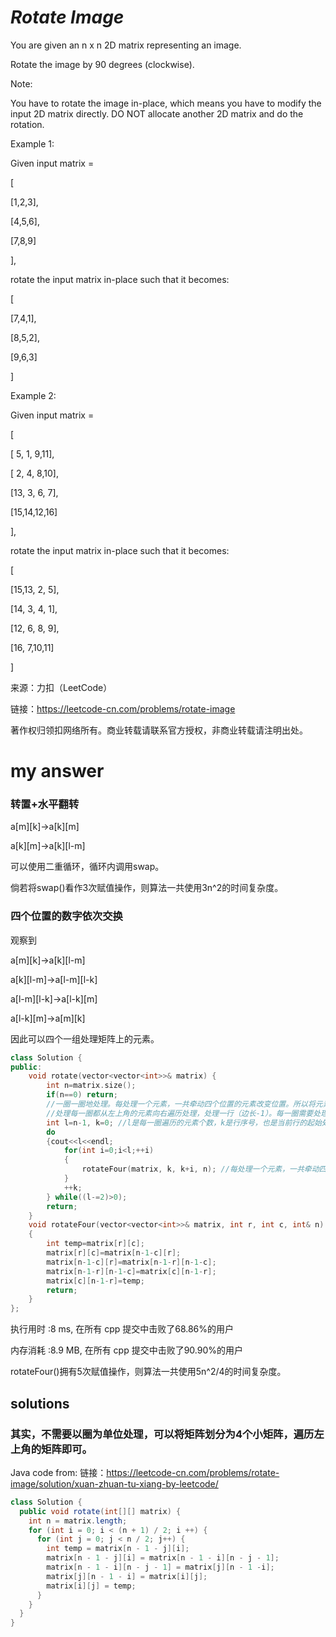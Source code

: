 # *Rotate Image*

You are given an n x n 2D matrix representing an image.

Rotate the image by 90 degrees (clockwise).

Note:

You have to rotate the image in-place, which means you have to modify the input 2D matrix directly. DO NOT allocate another 2D matrix and do the rotation.

Example 1:

Given input matrix = 

[

  [1,2,3],
  
  [4,5,6],
  
  [7,8,9]
  
],

rotate the input matrix in-place such that it becomes:

[

  [7,4,1],
  
  [8,5,2],
  
  [9,6,3]
  
]

Example 2:

Given input matrix =

[

  [ 5, 1, 9,11],
  
  [ 2, 4, 8,10],
  
  [13, 3, 6, 7],
  
  [15,14,12,16]
  
], 

rotate the input matrix in-place such that it becomes:

[

  [15,13, 2, 5],
  
  [14, 3, 4, 1],
  
  [12, 6, 8, 9],
  
  [16, 7,10,11]
  
]

来源：力扣（LeetCode）

链接：https://leetcode-cn.com/problems/rotate-image

著作权归领扣网络所有。商业转载请联系官方授权，非商业转载请注明出处。

# my answer

### 转置+水平翻转

a[m][k]->a[k][m]

a[k][m]->a[k][l-m]

可以使用二重循环，循环内调用swap。

倘若将swap()看作3次赋值操作，则算法一共使用3n^2的时间复杂度。

### 四个位置的数字依次交换

观察到

a[m][k]->a[k][l-m]

a[k][l-m]->a[l-m][l-k]

a[l-m][l-k]->a[l-k][m]

a[l-k][m]->a[m][k]

因此可以四个一组处理矩阵上的元素。

```C++ code
class Solution {
public:
    void rotate(vector<vector<int>>& matrix) {
        int n=matrix.size();
        if(n==0) return;
        //一圈一圈地处理。每处理一个元素，一共牵动四个位置的元素改变位置。所以将元素按照四个一组，每处理一圈，实际上只需要处理圈边长-1次。
        //处理每一圈都从左上角的元素向右遍历处理，处理一行（边长-1）。每一圈需要处理的元素个数依次减小。每一圈需要处理的起始元素的行数和列数也在递增。
        int l=n-1, k=0; //l是每一圈遍历的元素个数，k是行序号，也是当前行的起始处理元素的列序号
        do
        {cout<<l<<endl;
            for(int i=0;i<l;++i)
            {
                rotateFour(matrix, k, k+i, n); //每处理一个元素，一共牵动四个位置的元素改变位置。
            }
            ++k;
        } while((l-=2)>0);
        return;
    }
    void rotateFour(vector<vector<int>>& matrix, int r, int c, int& n)
    {
        int temp=matrix[r][c];
        matrix[r][c]=matrix[n-1-c][r];
        matrix[n-1-c][r]=matrix[n-1-r][n-1-c];
        matrix[n-1-r][n-1-c]=matrix[c][n-1-r];
        matrix[c][n-1-r]=temp;
        return;
    }
};
```
执行用时 :8 ms, 在所有 cpp 提交中击败了68.86%的用户

内存消耗 :8.9 MB, 在所有 cpp 提交中击败了90.90%的用户

rotateFour()拥有5次赋值操作，则算法一共使用5n^2/4的时间复杂度。

## solutions

### 其实，不需要以圈为单位处理，可以将矩阵划分为4个小矩阵，遍历左上角的矩阵即可。

Java code from: 链接：https://leetcode-cn.com/problems/rotate-image/solution/xuan-zhuan-tu-xiang-by-leetcode/

```Java code
class Solution {
  public void rotate(int[][] matrix) {
    int n = matrix.length;
    for (int i = 0; i < (n + 1) / 2; i ++) {
      for (int j = 0; j < n / 2; j++) {
        int temp = matrix[n - 1 - j][i];
        matrix[n - 1 - j][i] = matrix[n - 1 - i][n - j - 1];
        matrix[n - 1 - i][n - j - 1] = matrix[j][n - 1 -i];
        matrix[j][n - 1 - i] = matrix[i][j];
        matrix[i][j] = temp;
      }
    }
  }
}
```
